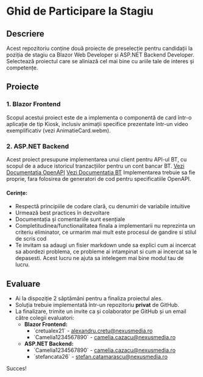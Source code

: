 # Ghid de Participare la Stagiu

## Descriere
Acest repozitoriu conține două proiecte de preselecție pentru candidații la poziția de stagiu ca Blazor Web Developer și ASP.NET Backend Developer. Selectează proiectul care se aliniază cel mai bine cu ariile tale de interes și competențe.

## Proiecte

### 1. Blazor Frontend
Scopul acestui proiect este de a implementa o componentă de card într-o aplicație de tip Kiosk, inclusiv animații specifice prezentate într-un video exemplificativ (vezi AnimatieCard.webm).

### 2. ASP.NET Backend
Acest proiect presupune implementarea unui client pentru API-ul BT, cu scopul de a aduce istoricul tranzacțiilor pentru un cont bancar BT. [Vezi Documentatia OpenAPI](https://apistorebt.ro/bt/sb/accounts-sandbox) [Vezi Documentatia BT](https://apistorebt.ro/bt/sb/sites/bt.sb.apistorebt.ro/themes/bt_psd2_theme/docs/How%20it%20Works_sb.pdf)
Implementarea trebuie sa fie proprie, fara folosirea de generatori de cod pentru specificatiile OpenAPI.

#### Cerințe:
- Respectă principiile de codare clară, cu denumiri de variabile intuitive
- Urmează best practices în dezvoltare
- Documentația și comentariile sunt esențiale
- Completitudinea/functionalitatea finala a implementarii nu reprezinta un criteriu eliminator, ce urmarim mai mult este procesul de gandire si stilul de scris cod
- Te invitam sa adaugi un fisier markdown unde sa explici cum ai incercat sa abordezi problema, ce probleme ai intampinat si cum ai incercat sa le depasesti. Acest lucru ne ajuta sa intelegem mai bine modul tau de lucru.

## Evaluare
- Ai la dispoziție 2 săptămâni pentru a finaliza proiectul ales.
- Soluția trebuie implementată într-un repozitoriu **privat** de GitHub.
- La finalizare, trimite un invite ca și colaborator pe GitHub și un email către colegii evaluatori:
  - **Blazor Frontend:**
    - \`cretualex21\` - alexandru.cretu@nexusmedia.ro
    - \`Camelia1234567890\` - camelia.cazacu@nexusmedia.ro
  - **ASP.NET Backend:**
    - \`Camelia1234567890\` - camelia.cazacu@nexusmedia.ro
    - \`stefancata26\` - stefan.catamarascu@nexusmedia.ro

Succes!
